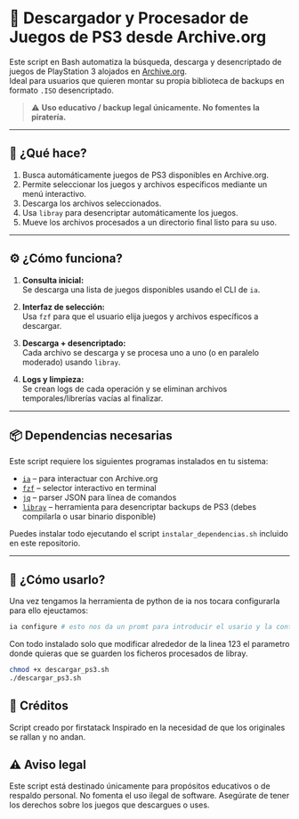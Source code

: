 # 👾 Descargador y Procesador de Juegos de PS3 desde Archive.org

Este script en Bash automatiza la búsqueda, descarga y desencriptado de juegos de PlayStation 3 alojados en [Archive.org](https://archive.org).  
Ideal para usuarios que quieren montar su propia biblioteca de backups en formato `.ISO` desencriptado.

> ⚠️ **Uso educativo / backup legal únicamente. No fomentes la piratería.**

---

## 📌 ¿Qué hace?

1. Busca automáticamente juegos de PS3 disponibles en Archive.org.
2. Permite seleccionar los juegos y archivos específicos mediante un menú interactivo.
3. Descarga los archivos seleccionados.
4. Usa `libray` para desencriptar automáticamente los juegos.
5. Mueve los archivos procesados a un directorio final listo para su uso.

---

## ⚙️ ¿Cómo funciona?

1. **Consulta inicial:**  
   Se descarga una lista de juegos disponibles usando el CLI de `ia`.

2. **Interfaz de selección:**  
   Usa `fzf` para que el usuario elija juegos y archivos específicos a descargar.

3. **Descarga + desencriptado:**  
   Cada archivo se descarga y se procesa uno a uno (o en paralelo moderado) usando `libray`.

4. **Logs y limpieza:**  
   Se crean logs de cada operación y se eliminan archivos temporales/librerías vacías al finalizar.

---

## 📦 Dependencias necesarias

Este script requiere los siguientes programas instalados en tu sistema:

- [`ia`](https://pypi.org/project/internetarchive/) – para interactuar con Archive.org
- [`fzf`](https://github.com/junegunn/fzf) – selector interactivo en terminal
- [`jq`](https://stedolan.github.io/jq/) – parser JSON para línea de comandos
- [`libray`](https://github.com/firstatack/libray) – herramienta para desencriptar backups de PS3 (debes compilarla o usar binario disponible)

Puedes instalar todo ejecutando el script `instalar_dependencias.sh` incluido en este repositorio.

---

## 🚀 ¿Cómo usarlo?

Una vez tengamos la herramienta de python de ia nos tocara configurarla para ello ejeuctamos:

```bash
ia configure # esto nos da un promt para introducir el usario y la contraseña de internet archive
```
Con todo instalado solo que modificar alrededor de la linea 123 el parametro donde quieras que se guarden los ficheros procesados de libray.

```bash
chmod +x descargar_ps3.sh
./descargar_ps3.sh
```
## 🙏 Créditos

Script creado por firstatack
Inspirado en la necesidad de que los originales se rallan y no andan.

## ⚠️ Aviso legal
Este script está destinado únicamente para propósitos educativos o de respaldo personal. No fomenta el uso ilegal de software.
Asegúrate de tener los derechos sobre los juegos que descargues o uses.
